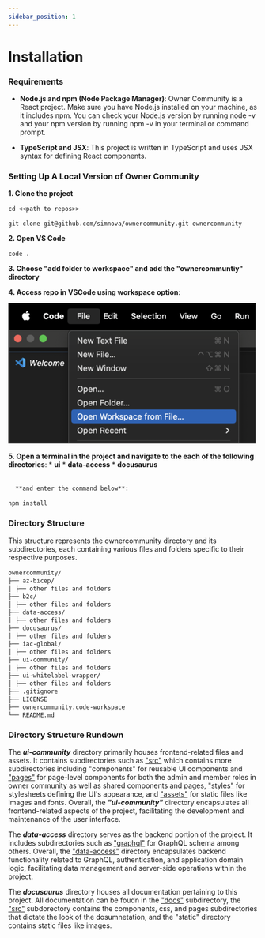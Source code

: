```yaml
---
sidebar_position: 1
---
```


# Installation

### Requirements
* **Node.js and npm (Node Package Manager)**: Owner Community is a React project. Make sure you have Node.js installed on your machine, as it includes npm.
You can check your Node.js version by running node -v and your npm version by running npm -v in your terminal or command prompt.

* **TypeScript and JSX**: This project is written in TypeScript and uses JSX syntax for defining React components.

### Setting Up A Local Version of Owner Community
**1. Clone the project**
```
cd <<path to repos>>
```

```
git clone git@github.com/simnova/ownercommunity.git ownercommunity
```

**2. Open VS Code**
```
code .
```

**3. Choose "add folder to workspace" and add the "ownercommuntiy" directory**

**4. Access repo in VSCode using workspace option**:

![VSCode Opening Workspace](./img/openingWorkspace.png)

**5. Open a terminal in the project and navigate to the each of the following directories**:
      * **ui**
      * **data-access**
      * **docusaurus** <br></br> 
      
      **and enter the command below**:
```
npm install
```

### Directory Structure
This structure represents the ownercommunity directory and its subdirectories, each containing various files and folders specific to their respective purposes.
```
ownercommunity/
├── az-bicep/
│ ├── other files and folders
├── b2c/
│ ├── other files and folders
├── data-access/
│ ├── other files and folders
├── docusaurus/
│ ├── other files and folders
├── iac-global/
│ ├── other files and folders
├── ui-community/
│ ├── other files and folders
├── ui-whitelabel-wrapper/
│ ├── other files and folders
├── .gitignore
├── LICENSE
├── ownercommunity.code-workspace
└── README.md
```

### Directory Structure Rundown
The ***ui-community*** directory primarily houses frontend-related files and assets. It contains subdirectories such as <u>"src"</u> which contains more subdirectories including "components" for reusable UI components and <u>"pages"</u>  for page-level components for both the admin and member roles in owner community as well as shared components and pages, <u>"styles"</u> for stylesheets defining the UI's appearance, and <u>"assets"</u> for static files like images and fonts. Overall, the ***"ui-community"*** directory encapsulates all frontend-related aspects of the project, facilitating the development and maintenance of the user interface.

The ***data-access*** directory serves as the backend portion of the project. It includes subdirectories such as <u>"graphql"</u> for GraphQL schema among others. Overall, the <u>"data-access"</u> directory encapsulates backend functionality related to GraphQL, authentication, and application domain logic, facilitating data management and server-side operations within the project.

The ***docusaurus*** directory houses all documentation pertaining to this project. All documentation can be foudn in the <u>"docs"</u> subdirectory, the <u>"src"</u> subdorectory contains the components, css, and pages subdirectories that dictate the look of the dosumnetation, and the "static" directory contains static files like images.
